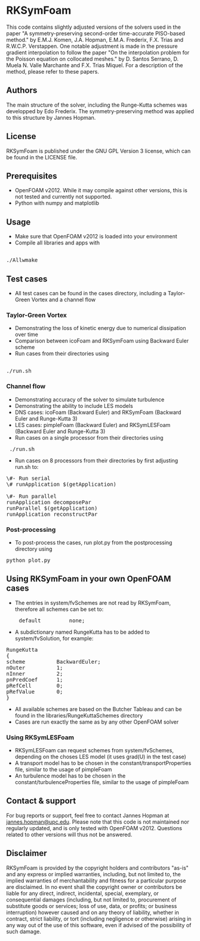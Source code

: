 # RKSymFoam

This code contains slightly adjusted versions of the solvers used in
the paper "A symmetry-preserving second-order time-accurate PISO-based
method." by E.M.J. Komen, J.A. Hopman, E.M.A. Frederix, F.X. Trias and
R.W.C.P.  Verstappen. One notable adjustment is made in the pressure gradient
interpolation to follow the paper "On the interpolation problem for the
Poisson equation on collocated meshes." by D. Santos Serrano, D. Muela N.
Valle Marchante and F.X. Trias Miquel. For a description of the method,
please refer to these papers.

## Authors

The main structure of the solver, including the Runge-Kutta schemes was developped
by Edo Frederix. The symmetry-preserving method was applied to this
structure by Jannes Hopman. 

## License

RKSymFoam is published under the GNU GPL Version 3 license, which can be
found in the LICENSE file.

## Prerequisites

* OpenFOAM v2012. While it may compile against other
  versions, this is not tested and currently not supported.
* Python with numpy and matplotlib

## Usage

* Make sure that OpenFOAM v2012 is loaded into your environment 
* Compile all libraries and apps with

<pre> 
./Allwmake 
</pre>

## Test cases

* All test cases can be found in the cases directory, including a
Taylor-Green Vortex and a channel flow

### Taylor-Green Vortex

* Demonstrating the loss of kinetic energy due to numerical dissipation
over time
* Comparison between icoFoam and RKSymFoam using Backward Euler scheme
* Run cases from their directories using

<pre> 
./run.sh 
</pre>

### Channel flow

* Demonstrating accuracy of the solver to simulate turbulence
* Demonstrating the ability to include LES models
* DNS cases: icoFoam (Backward Euler) and RKSymFoam (Backward Euler and
Runge-Kutta 3)
* LES cases: pimpleFoam (Backward Euler) and RKSymLESFoam (Backward Euler
and Runge-Kutta 3)
* Run cases on a single processor from their directories using

<pre> ./run.sh </pre>

* Run cases on 8 processors from their directories by first adjusting
run.sh to:

<pre>
\#- Run serial
\# runApplication $(getApplication)

\#- Run parallel
runApplication decomposePar
runParallel $(getApplication)
runApplication reconstructPar
</pre>

### Post-processing

* To post-process the cases, run plot.py from the postprocessing directory
using

<pre>
python plot.py
</pre>

## Using RKSymFoam in your own OpenFOAM cases

* The entries in system/fvSchemes are not read by RKSymFoam, therefore all
schemes can be set to:

<pre>
    default         none;
</pre>

* A subdictionary named RungeKutta has to be added to system/fvSolution,
for example:

<pre>
RungeKutta
{
scheme          BackwardEuler;
nOuter          1;
nInner          2;
pnPredCoef      1;
pRefCell        0;
pRefValue       0;
}
</pre>

* All available schemes are based on the Butcher Tableau and can be found
in the libraries/RungeKuttaSchemes directory
* Cases are run exactly the same as by any other OpenFOAM solver

### Using RKSymLESFoam

* RKSymLESFoam can request schemes from system/fvSchemes, depending on the choses LES model (it
uses grad(U) in the test case)
* A transport model has to be chosen in the constant/transportProperties
file, similar to the usage of pimpleFoam
* An turbulence model has to be chosen in the
constant/turbulenceProperties file, similar to the usage of pimpleFoam

## Contact & support

For bug reports or support, feel free to contact Jannes Hopman at
jannes.hopman@upc.edu. Please note that this code is not maintained nor
regularly updated, and is only tested with OpenFOAM v2012. Questions related
to other versions will thus not be answered.

## Disclaimer

RKSymFoam is provided by the copyright holders and contributors "as-is" and
any express or implied warranties, including, but not limited to, the
implied warranties of merchantability and fitness for a particular purpose
are disclaimed. In no event shall the copyright owner or contributors be
liable for any direct, indirect, incidental, special, exemplary, or
consequential damages (including, but not limited to, procurement of
substitute goods or services; loss of use, data, or profits; or business
interruption) however caused and on any theory of liability, whether in
contract, strict liability, or tort (including negligence or otherwise)
arising in any way out of the use of this software, even if advised of the
possibility of such damage.
